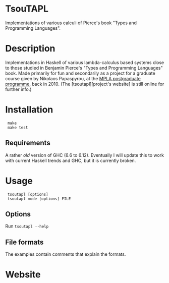 # TsouTAPL

Implementations of various calculi of Pierce's book
"Types and Programming Languages".


# Description

Implementations in Haskell of various lambda-calculus based systems
close to those studied in Benjamin Pierce's "Types and Programming
Languages" book.  Made primarily for fun and secondarily as a project
for a graduate course given by Nikolaos Papaspyrou,
at the [MPLA postgraduate programme][mpla], back in 2010.
(The [tsoutapl][project's website] is still online for further info.)

# Installation

     make
     make test

## Requirements

A rather *old* version of GHC (6.6 to 6.12).
Eventually I will update this to work with current Haskell trends and GHC,
but it is currently broken.

# Usage

     tsoutapl [options]
     tsoutapl mode [options] FILE

## Options

Run `tsoutapl --help`

## File formats

The examples contain comments that explain the formats.


# Website

[tsoutapl]: http://www.tsouanas.org/tsoutapl/
[mpla]: http://mpla.math.uoa.gr/
